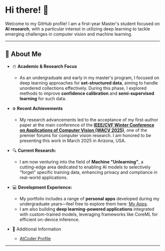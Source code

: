 # Hi there! 👋

Welcome to my GitHub profile! I am a first-year Master's student focused on **AI research**, with a particular interest in utilizing deep learning to tackle emerging challenges in computer vision and machine learning.

---

## 🚀 About Me
- ☃️ **Academic & Research Focus**
  - As an undergraduate and early in my master's program, I focused on deep learning approaches for **set-structured data**, aiming to handle unordered collections effectively. During this phase, I explored methods to improve **confidence calibration** and **semi-supervised learning** for such data.
 
- ❄️ **Recent Achievements**
  - My research advancements led to the acceptance of my first-author paper at the main conference of the [**IEEE/CVF Winter Conference on Applications of Computer Vision (WACV 2025)**](https://wacv2025.thecvf.com/), one of the premier forums for computer vision research. I am honored to be presenting this work in March 2025 in Arizona, USA.

- 🔍 **Current Research:**
  - I am now venturing into the field of **Machine "Unlearning"**, a cutting-edge area dedicated to enabling AI models to selectively “forget” specific training data, enhancing privacy and compliance in real-world applications.

- 💻 **Development Experience:**
  - My portfolio includes a range of **personal apps** developed during my undergraduate years—feel free to explore them here:  [My Apps](https://wide-apps.com/apps).
  - I am also building **deep learning-powered applications** integrated with custom-trained models, leveraging frameworks like CoreML for efficient on-device inference.

- 📌 Additional Information
  - [AtCoder Profile](https://atcoder.jp/users/hyogo)
---
